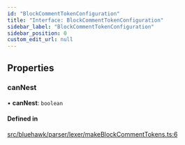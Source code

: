 ```yaml
---
id: "BlockCommentTokenConfiguration"
title: "Interface: BlockCommentTokenConfiguration"
sidebar_label: "BlockCommentTokenConfiguration"
sidebar_position: 0
custom_edit_url: null
---
```


## Properties

### canNest

• **canNest**: `boolean`

#### Defined in

[src/bluehawk/parser/lexer/makeBlockCommentTokens.ts:6](https://github.com/mongodben/Bluehawk/blob/d355b52/src/bluehawk/parser/lexer/makeBlockCommentTokens.ts#L6)

